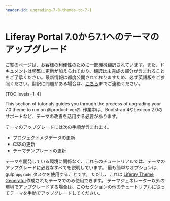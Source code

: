 ```yaml
---
header-id: upgrading-7-0-themes-to-7-1
---
```


# Liferay Portal 7.0から7.1へのテーマのアップグレード

<p class="alert alert-info"><span class="wysiwyg-color-blue120">ご覧のページは、お客様の利便性のために一部機械翻訳されています。また、ドキュメントは頻繁に更新が加えられており、翻訳は未完成の部分が含まれることをご了承ください。最新情報は都度公開されておりますため、必ず英語版をご参照ください。翻訳に問題がある場合は、<a href="mailto:support-content-jp@liferay.com">こちら</a>までご連絡ください。</span></p>

[TOC levels=1-4]

This section of tutorials guides you through the process of upgrading your 7.0 theme to run on @product-ver@. 作業中は、Bootstrap 4やLexicon 2.0のサポートなど、テーマの改善を活用する必要があります。

テーマのアップグレードには次の手順が含まれます。

  - プロジェクトメタデータの更新
  - CSSの更新
  - テーマテンプレートの更新

テーマを開発している環境に関係なく、これらのチュートリアルでは、テーマのアップグレードに必要なすべてを説明しています。 最も簡単なオプションは、gulp `upgrade` タスクを使用することです。 ただし、これは [Liferay Theme Generator](/docs/7-1/tutorials/-/knowledge_base/t/creating-themes)作成されたテーマでのみ使用できます。 テーマジェネレーター以外の環境でアップグレードする場合は、このセクションの他のチュートリアルに従ってテーマを手動でアップグレードしてください。

